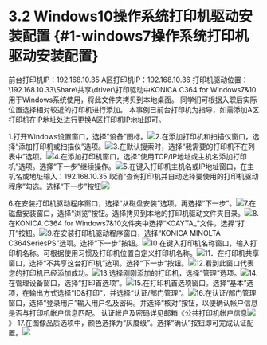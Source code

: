 # 3.2 Windows10操作系统打印机驱动安装配置 {#1-windows7操作系统打印机驱动安装配置}

前台打印机IP：192.168.10.35 A区打印机IP：192.168.10.36 打印机驱动位置：\192.168.10.33\Share\共享\driver\打印驱动中KONICA C364 for Windows7&10 用于Windows系统使用，将此文件夹拷贝到本地桌面。 同学们可根据入职后实际位置选择相对较近的打印机进行添加。 本事例已前台打印机为指导，如需添加A区打印机在IP地址处进行更换A区打印机IP地址即可。

1.打开Windows设置窗口，选择”设备”图标。![](https://ws4.sinaimg.cn/large/006tNc79ly1fj2w9hjkxwj31c20rwdjs.jpg)2.在添加打印机和扫描仪窗口，选择“添加打印机或扫描仪”选项。![](https://ws1.sinaimg.cn/large/006tNc79ly1fj2wa31amzj31c20t7jwf.jpg)3.在默认搜索时，选择“我需要的打印机不在列表中”选项。![](https://ws3.sinaimg.cn/large/006tNc79ly1fj2wb197nmj31c211t43z.jpg)4.在添加打印机窗口，选择“使用TCP/IP地址或主机名添加打印机”选项。选择“下一步”继续操作。![](https://ws4.sinaimg.cn/large/006tNc79ly1fj2wbc92upj31c20xa42x.jpg)5.在键入打印机主机名或IP地址窗口，在主机名或地址输入：192.168.10.35 取消“查询打印机并自动选择要使用的打印机驱动程序”勾选。选择“下一步”按钮![](https://ws1.sinaimg.cn/large/006tNc79ly1fj2wchnycxj31c20xa42x.jpg)

6.在安装打印机驱动程序窗口，选择“从磁盘安装”选项。再选择“下一步”。![](https://ws2.sinaimg.cn/large/006tNc79ly1fj2wctkf7jj31c210aagy.jpg)7.在磁盘安装窗口，选择“浏览”按钮。选择拷贝到本地的打印机驱动文件夹目录。![](https://ws2.sinaimg.cn/large/006tNc79ly1fj2wdbsyklj31c2127gr2.jpg)8.在KONICA C364 for Windows7&10文件夹中选择“KOAYTA\_”文件，选择“打开”按钮。![](https://ws1.sinaimg.cn/large/006tNc79ly1fj2wdkgjwlj31c210s0x3.jpg)9.在安装打印机驱动程序窗口，选择“KONICA MINOLTA C364SeriesPS”选项。选择“下一步”按钮。![](https://ws1.sinaimg.cn/large/006tNc79ly1fj2we16zvej31c20xejwj.jpg)10 在键入打印机名称窗口，输入打印机名称。可根据使用习惯及打印机位置自定义打印机名称。![](https://ws1.sinaimg.cn/large/006tNc79ly1fj2wf1b04xj31c20ysjuu.jpg)11．在打印机共享窗口，选择“不共享这台打印机”选项。选择“下一步”按钮。![](https://ws4.sinaimg.cn/large/006tNc79ly1fj2wfk3ixxj31c20yiwj1.jpg)12.看到此窗口代表您的打印机已经添加成功。![](https://ws3.sinaimg.cn/large/006tNc79ly1fj2wg32zv5j31c20xogp5.jpg)13.选择刚刚添加的打印机，选择“管理”选项。![](https://ws2.sinaimg.cn/large/006tNc79ly1fj2wgh9dmqj31c20zcwjl.jpg)14.在管理设备窗口，选择“打印首选项”。![](https://ws4.sinaimg.cn/large/006tNc79ly1fj2wh1a0ezj31c211padk.jpg)15.在打印机首选项窗口。选择“基本”选项，在输出方式选择“ID&打印”，并选择“认证/部门管理”。![](https://ws2.sinaimg.cn/large/006tNc79ly1fj2whm0stij31c20wldpx.jpg)16.在认证/部门管理窗口，选择“登录用户”输入用户名及密码。并选择“核对”按钮，以便确认帐户信息是否与打印机帐户信息匹配。 认证帐户及密码详见邮箱《公共打印机帐户信息![](https://ws4.sinaimg.cn/large/006tNc79ly1fj2wid3ogyj31c20ybaha.jpg)》 17.在图像品质选项中，颜色选择为“灰度级”。选择“确认”按钮即可完成认证配置。![](https://ws4.sinaimg.cn/large/006tNc79ly1fj2wiow49ej31c216zqbn.jpg)

